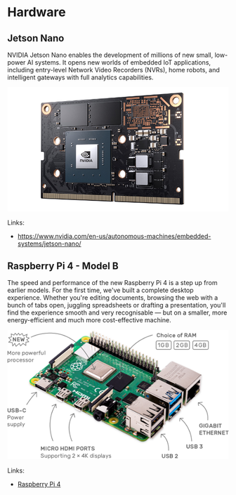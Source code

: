 # Hardware

## Jetson Nano

NVIDIA Jetson Nano enables the development of millions of new small, low-power AI systems. It opens new worlds of embedded IoT applications, including entry-level Network Video Recorders (NVRs), home robots, and intelligent gateways with full analytics capabilities.

![Jetson nano](./images/FDEFEF14-44DF-45AA-BD19-4709A67D08EA.png)

Links:

- <https://www.nvidia.com/en-us/autonomous-machines/embedded-systems/jetson-nano/>

## Raspberry Pi 4 - Model B

The speed and performance of the new Raspberry Pi 4 is a step up from earlier models. For the first time, we've built a complete desktop experience. Whether you're editing documents, browsing the web with a bunch of tabs open, juggling spreadsheets or drafting a presentation, you'll find the experience smooth and very recognisable — but on a smaller, more energy-efficient and much more cost-effective machine.

![Raspberry Pi 4](./images/pi4-labelled-99c2e8935bb3cfdb27d23f634ea98a7e.png)

Links:

- [Raspberry Pi 4](https://www.raspberrypi.org/products/raspberry-pi-4-model-b/)
